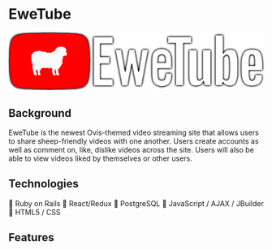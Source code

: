 # EweTube
![logo](app/assets/images/ewetubelogo.png)

## Background

EweTube is the newest Ovis-themed video streaming site that allows users to share sheep-friendly videos with one another. Users create accounts as well as comment on, like, dislike videos across the site. Users will also be able to view videos liked by themselves or other users. 

## Technologies

:sheep: Ruby on Rails
:sheep: React/Redux
:sheep: PostgreSQL
:sheep: JavaScript / AJAX / JBuilder
:sheep: HTML5 / CSS


## Features